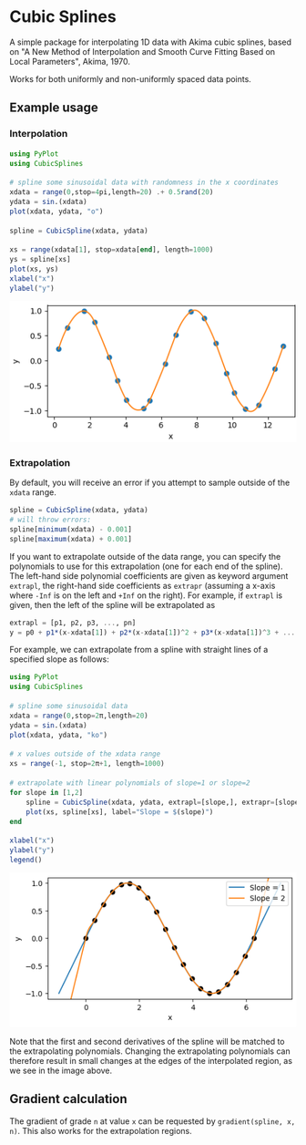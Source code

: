 # Cubic Splines

A simple package for interpolating 1D data with Akima cubic splines, based on "A New Method of Interpolation and Smooth Curve Fitting Based on Local Parameters", Akima, 1970.

Works for both uniformly and non-uniformly spaced data points.

## Example usage

### Interpolation

```julia
using PyPlot
using CubicSplines

# spline some sinusoidal data with randomness in the x coordinates
xdata = range(0,stop=4pi,length=20) .+ 0.5rand(20)
ydata = sin.(xdata)
plot(xdata, ydata, "o")

spline = CubicSpline(xdata, ydata)

xs = range(xdata[1], stop=xdata[end], length=1000)
ys = spline[xs]
plot(xs, ys)
xlabel("x")
ylabel("y")
```

![Example sinusoid](img/example_sinusoid.png)


### Extrapolation

By default, you will receive an error if you attempt to sample outside of the `xdata` range.
```julia
spline = CubicSpline(xdata, ydata)
# will throw errors:
spline[minimum(xdata) - 0.001]
spline[maximum(xdata) + 0.001]
```

If you want to extrapolate outside of the data range, you can specify the polynomials
to use for this extrapolation (one for each end of the spline).
The left-hand side polynomial coefficients are given as keyword argument `extrapl`, the
right-hand side coefficients as `extrapr` (assuming a x-axis where `-Inf` is on the left
and `+Inf` on the right). For example, if `extrapl` is given, then the left
of the spline will be extrapolated as
```julia
extrapl = [p1, p2, p3, ..., pn]
y = p0 + p1*(x-xdata[1]) + p2*(x-xdata[1])^2 + p3*(x-xdata[1])^3 + ... + pn*(x-xdata[1])^n
```

For example, we can extrapolate from a spline with straight lines of a
specified slope as follows:

```julia
using PyPlot
using CubicSplines

# spline some sinusoidal data
xdata = range(0,stop=2π,length=20)
ydata = sin.(xdata)
plot(xdata, ydata, "ko")

# x values outside of the xdata range
xs = range(-1, stop=2π+1, length=1000)

# extrapolate with linear polynomials of slope=1 or slope=2
for slope in [1,2]
	spline = CubicSpline(xdata, ydata, extrapl=[slope,], extrapr=[slope,])
	plot(xs, spline[xs], label="Slope = $(slope)")
end

xlabel("x")
ylabel("y")
legend()
```

![Example extrapolation](img/example_extrapolation.png)

Note that the first and second derivatives of the spline will be matched to the
extrapolating polynomials. Changing the extrapolating polynomials can therefore result
in small changes at the edges of the interpolated region, as we see in the image above.


## Gradient calculation

The gradient of grade `n` at value `x` can be requested by `gradient(spline, x, n)`.
This also works for the extrapolation regions.
